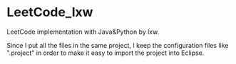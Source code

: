 LeetCode_lxw
============

LeetCode implementation with Java&amp;Python by lxw.

Since I put all the files in the same project, I keep the configuration files like ".project" in order to make it easy to import the project into Eclipse.

